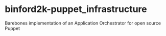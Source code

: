 # binford2k-puppet_infrastructure
Barebones implementation of an Application Orchestrator for open source Puppet
